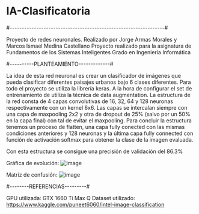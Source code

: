 # IA-Clasificatoria

#----------------------------------------------------------------#

Proyecto de redes neuronales.
Realizado por Jorge Armas Morales y Marcos Ismael Medina Castellano
Proyecto realizado para la asignatura de Fundamentos de los Sistemas Inteligentes
Grado en Ingeniería Informática

#----------PLANTEAMIENTO-------------#

La idea de esta red neuronal es crear un clasificador de imágenes que pueda clasificar diferentes paisajes urbanos
bajo 6 clases diferentes. Para todo el proyecto se utiliza la librería keras.
A la hora de configurar el set de entrenamiento de utiliza la técnica de data augmentation.
La estructura de la red consta de 4 capas convolutivas de 16, 32, 64 y 128 neuronas respectivamente con un kernel 6x6.
Las capas se intercalan siempre con una capa de maxpooling 2x2 y otra de dropout de 25% (salvo por un 50% en la capa final)
con tal de evitar el maxpooling.
Para concluir la estructura tenemos un proceso de flatten, una capa fully conected con las mismas condiciones anteriores y 128 neuronas
y la última capa fully connected con función de activación softmax para obtener la clase de la imagen evaluada.

Con esta estructura se consigue una precisión de validación del 86.3%

Gráfica de evolución:
![image](https://user-images.githubusercontent.com/17860464/149221647-da5a033f-aba1-45a3-ba6e-fe2b0a09f6ef.png)

Matriz de confusión:
![image](https://user-images.githubusercontent.com/17860464/149222039-780ee0ce-a970-4105-97a9-5d6eff890072.png)


#--------REFERENCIAS---------#

GPU utilizada: GTX 1660 Ti Max Q
Dataset utilizado: https://www.kaggle.com/puneet6060/intel-image-classification
